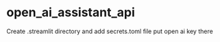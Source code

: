# open_ai_assistant_api

Create .streamlit directory and add secrets.toml file put open ai key there